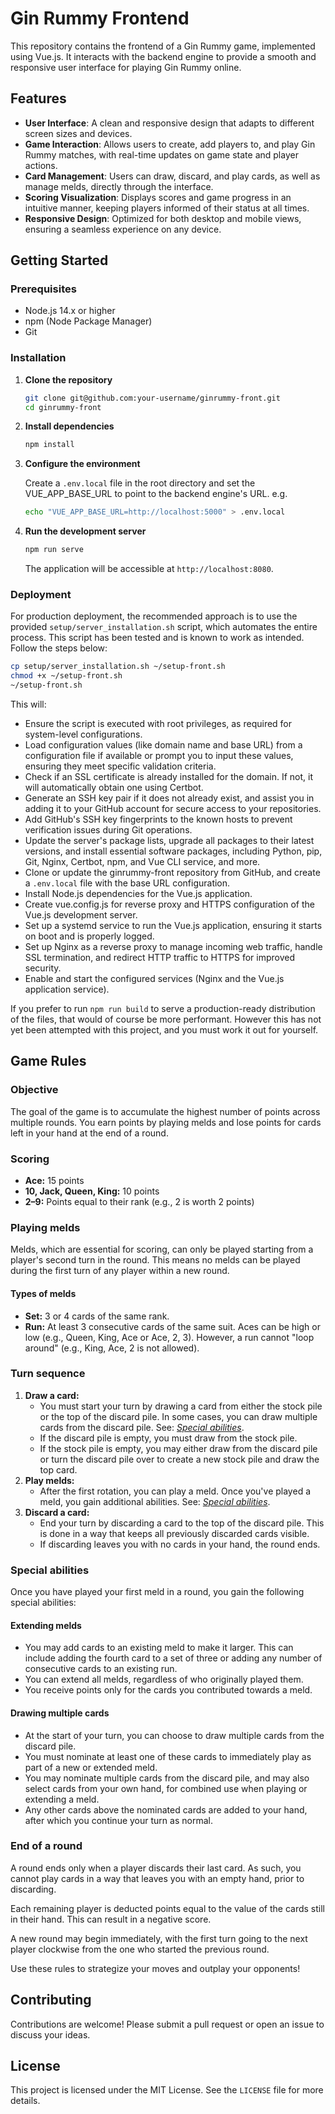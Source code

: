 Gin Rummy Frontend
=======================

This repository contains the frontend of a Gin Rummy game, implemented using Vue.js. It interacts with the backend engine to provide a smooth and responsive user interface for playing Gin Rummy online.

Features
--------

*   **User Interface**: A clean and responsive design that adapts to different screen sizes and devices.
*    **Game Interaction**: Allows users to create, add players to, and play Gin Rummy matches, with real-time updates on game state and player actions.
*    **Card Management**: Users can draw, discard, and play cards, as well as manage melds, directly through the interface.
*    **Scoring Visualization**: Displays scores and game progress in an intuitive manner, keeping players informed of their status at all times.
*    **Responsive Design**: Optimized for both desktop and mobile views, ensuring a seamless experience on any device.

Getting Started
---------------

### Prerequisites

*   Node.js 14.x or higher
*   npm (Node Package Manager)
*   Git

### Installation

1.  **Clone the repository**

    ```bash
    git clone git@github.com:your-username/ginrummy-front.git
    cd ginrummy-front
    ```

2.  **Install dependencies**

    ```bash
    npm install
    ```

3.  **Configure the environment**

    Create a `.env.local` file in the root directory and set the VUE_APP_BASE_URL to point to the backend engine's URL. e.g.

    ```bash
    echo "VUE_APP_BASE_URL=http://localhost:5000" > .env.local
    ```

4.  **Run the development server**

    ```bash
    npm run serve
    ```

    The application will be accessible at `http://localhost:8080`.


### Deployment

For production deployment, the recommended approach is to use the provided `setup/server_installation.sh` script, which automates the entire process. This script has been tested and is known to work as intended. Follow the steps below:

```bash
cp setup/server_installation.sh ~/setup-front.sh
chmod +x ~/setup-front.sh
~/setup-front.sh
```

This will:

*   Ensure the script is executed with root privileges, as required for system-level configurations.
* Load configuration values (like domain name and base URL) from a configuration file if available or prompt you to input these values, ensuring they meet specific validation criteria.
*   Check if an SSL certificate is already installed for the domain. If not, it will automatically obtain one using Certbot.
*   Generate an SSH key pair if it does not already exist, and assist you in adding it to your GitHub account for secure access to your repositories.
*   Add GitHub's SSH key fingerprints to the known hosts to prevent verification issues during Git operations.
*   Update the server's package lists, upgrade all packages to their latest versions, and install essential software packages, including Python, pip, Git, Nginx, Certbot, npm, and Vue CLI service, and more.
*   Clone or update the ginrummy-front repository from GitHub, and create a `.env.local` file with the base URL configuration.
*   Install Node.js dependencies for the Vue.js application.
*   Create vue.config.js for reverse proxy and HTTPS configuration of the Vue.js development server.
*   Set up a systemd service to run the Vue.js application, ensuring it starts on boot and is properly logged.
*   Set up Nginx as a reverse proxy to manage incoming web traffic, handle SSL termination, and redirect HTTP traffic to HTTPS for improved security.
*   Enable and start the configured services (Nginx and the Vue.js application service).


If you prefer to run `npm run build` to serve a production-ready distribution of the files, that would of course be more performant. However this has not yet been attempted with this project, and you must work it out for yourself.

Game Rules
----------

### Objective

The goal of the game is to accumulate the highest number of points across multiple rounds. You earn points by playing melds and lose points for cards left in your hand at the end of a round.

### Scoring

*   **Ace:** 15 points
*   **10, Jack, Queen, King:** 10 points
*   **2–9:** Points equal to their rank (e.g., 2 is worth 2 points)

### Playing melds

Melds, which are essential for scoring, can only be played starting from a player's second turn in the round. This means no melds can be played during the first turn of any player within a new round.

#### Types of melds
*   **Set:** 3 or 4 cards of the same rank.
*   **Run:** At least 3 consecutive cards of the same suit. Aces can be high or low (e.g., Queen, King, Ace or Ace, 2, 3). However, a run cannot "loop around" (e.g., King, Ace, 2 is not allowed).

### Turn sequence

1.  **Draw a card:**
    *   You must start your turn by drawing a card from either the stock pile or the top of the discard pile. In some cases, you can draw multiple cards from the discard pile. See: [_Special abilities_](#special-abilities).
    *   If the discard pile is empty, you must draw from the stock pile.
    *   If the stock pile is empty, you may either draw from the discard pile or turn the discard pile over to create a new stock pile and draw the top card.
2.  **Play melds:**
    *   After the first rotation, you can play a meld. Once you've played a meld, you gain additional abilities. See: [_Special abilities_](#special-abilities).
3.  **Discard a card:**
    *   End your turn by discarding a card to the top of the discard pile. This is done in a way that keeps all previously discarded cards visible.
    *   If discarding leaves you with no cards in your hand, the round ends.

### Special abilities

Once you have played your first meld in a round, you gain the following special abilities:

#### Extending melds
*   You may add cards to an existing meld to make it larger. This can include adding the fourth card to a set of three or adding any number of consecutive cards to an existing run.
*   You can extend all melds, regardless of who originally played them.
*   You receive points only for the cards you contributed towards a meld.

#### Drawing multiple cards
*   At the start of your turn, you can choose to draw multiple cards from the discard pile.
*   You must nominate at least one of these cards to immediately play as part of a new or extended meld.
*   You may nominate multiple cards from the discard pile, and may also select cards from your own hand, for combined use when playing or extending a meld.
*   Any other cards above the nominated cards are added to your hand, after which you continue your turn as normal.

### End of a round

A round ends only when a player discards their last card. As such, you cannot play cards in a way that leaves you with an empty hand, prior to discarding.

Each remaining player is deducted points equal to the value of the cards still in their hand. This can result in a negative score.

A new round may begin immediately, with the first turn going to the next player clockwise from the one who started the previous round.

Use these rules to strategize your moves and outplay your opponents!

Contributing
------------

Contributions are welcome! Please submit a pull request or open an issue to discuss your ideas.

License
-------

This project is licensed under the MIT License. See the `LICENSE` file for more details.
